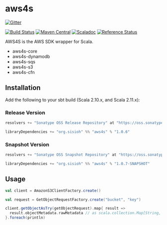 aws4s
=====

[![Gitter](https://badges.gitter.im/Join%20Chat.svg)](https://gitter.im/sisioh/aws4s?utm_source=badge&utm_medium=badge&utm_campaign=pr-badge&utm_content=badge)

[![Build Status](https://travis-ci.org/sisioh/aws4s.svg)](https://travis-ci.org/sisioh/aws4s)
[![Maven Central](https://maven-badges.herokuapp.com/maven-central/org.sisioh/aws4s_2.11/badge.svg)](https://maven-badges.herokuapp.com/maven-central/org.sisioh/aws4s_2.11)
[![Scaladoc](http://javadoc-badge.appspot.com/org.sisioh/aws4s.svg?label=scaladoc)](http://javadoc-badge.appspot.com/org.sisioh/aws4s_2.11)
[![Reference Status](https://www.versioneye.com/java/org.sisioh:aws4s_2.11/reference_badge.svg?style=flat)](https://www.versioneye.com/java/org.sisioh:aws4s_2.11/references)

AWS4S is the AWS SDK wrapper for Scala.

- aws4s-core
- aws4s-dynamodb
- aws4s-sqs
- aws4s-s3
- aws4s-cfn

## Installation

Add the following to your sbt build (Scala 2.10.x, and Scala 2.11.x):

### Release Version

```scala
resolvers += "Sonatype OSS Release Repository" at "https://oss.sonatype.org/content/repositories/releases/"

libraryDependencies += "org.sisioh" %% "aws4s" % "1.0.6"
```

### Snapshot Version

```scala
resolvers += "Sonatype OSS Snapshot Repository" at "https://oss.sonatype.org/content/repositories/snapshots/"

libraryDependencies += "org.sisioh" %% "aws4s" % "1.0.7-SNAPSHOT"
```

## Usage

```scala
val client = AmazonS3ClientFactory.create()

val request = GetObjectRequestFactory.create("bucket", "key")

client.getObjectAsTry(getObjectRequest).map{ result =>
  result.objectMetadata.rawMetadata // as scala.collection.Map[String, AnyRef]
}.foreach(println)

```
